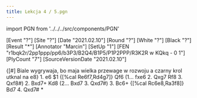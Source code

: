 ```yaml
---
title: Lekcja 4 / 5.pgn
---
```


import PGN from '../../../src/components/PGN'

<PGN>
﻿[Event "?"]
[Site "?"]
[Date "2021.02.10"]
[Round "?"]
[White "?"]
[Black "?"]
[Result "*"]
[Annotator "Marcin"]
[SetUp "1"]
[FEN "r1bqk2r/2pp1ppp/pp6/b3P3/B2Q4/B1P5/P1P2PPP/R3K2R w KQkq - 0 1"]
[PlyCount "7"]
[SourceVersionDate "2021.02.10"]

{[#] Biale wygrywaja, bo maja wielka przewage w rozwoju a czarny krol utknal
na e8} 1. e6 $1 {[%cal Re6f7,Rd4g7]} Qf6 (1... fxe6 2. Qxg7 Rf8 3. Qxf8#) 2.
Bxd7+ Kd8 (2... Bxd7 3. Qxd7#) 3. Bc6+ {[%cal Rc6e8,Ra3f8]} Bd7 4. Qxd7# *


</PGN>
